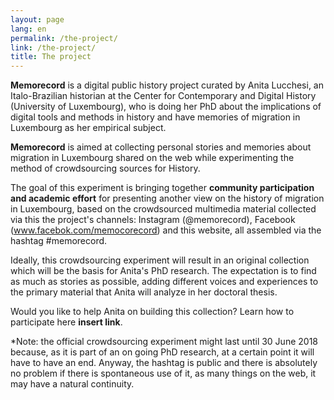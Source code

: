 ```yaml
---
layout: page
lang: en
permalink: /the-project/
link: /the-project/
title: The project
---
```


**Memorecord** is a digital public history project curated by Anita Lucchesi, an Italo-Brazilian historian at the Center for Contemporary and Digital History (University of Luxembourg), who is doing her PhD about the implications of digital tools and methods in history and have memories of migration in Luxembourg as her empirical subject. 

**Memorecord** is aimed at collecting personal stories and memories about migration in Luxembourg shared on the web while experimenting the method of crowdsourcing sources for History.  
<!-- more -->
The goal of this experiment is bringing together **community participation and academic effort** for presenting another view on the history of migration in Luxembourg, based on the crowdsourced multimedia material collected via this the project's channels: Instagram (@memorecord), Facebook (www.facebok.com/memocorecord) and this website, all assembled via the hashtag #memorecord. 

Ideally, this crowdsourcing experiment will result in an original collection which will be the basis for Anita's PhD research. The expectation is to find as much as stories as possible, adding different voices and experiences to the primary material that Anita will analyze in her doctoral thesis. 

Would you like to help Anita on building this collection? Learn how to participate here **insert link**. 

*Note: the official crowdsourcing experiment might last until 30 June 2018 because, as it is part of an on going PhD research, at a certain point it will have to have an end. Anyway, the hashtag is public and there is absolutely no problem if there is spontaneous use of it, as many things on the web, it may have a natural continuity. 
